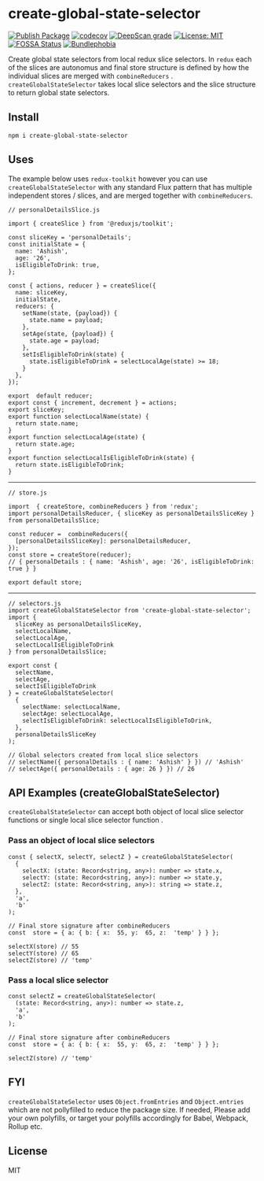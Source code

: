 # create-global-state-selector

[![Publish Package](https://github.com/ashish-r/create-global-state-selector/actions/workflows/release-package.yml/badge.svg?branch=1.0.8)](https://github.com/ashish-r/create-global-state-selector/actions/workflows/release-package.yml)
[![codecov](https://codecov.io/gh/ashish-r/create-global-state-selector/branch/main/graph/badge.svg?token=P2QGFKODY7)](https://codecov.io/gh/ashish-r/create-global-state-selector)
[![DeepScan grade](https://deepscan.io/api/teams/10012/projects/17109/branches/380047/badge/grade.svg)](https://deepscan.io/dashboard#view=project&tid=10012&pid=17109&bid=380047)
[![License: MIT](https://img.shields.io/badge/License-MIT-yellow.svg)](https://github.com/ashish-r/create-global-state-selector/blob/master/LICENSE)
[![FOSSA Status](https://app.fossa.com/api/projects/git%2Bgithub.com%2Fashish-r%2Fcreate-global-state-selector.svg?type=shield)](https://app.fossa.com/projects/git%2Bgithub.com%2Fashish-r%2Fcreate-global-state-selector?ref=badge_shield)
[![Bundlephobia](https://badgen.net/bundlephobia/minzip/create-global-state-selector)](https://bundlephobia.com/result?p=create-global-state-selector)


Create global state selectors from local redux slice selectors.
In `redux` each of the slices are autonomus and final store structure is defined by how the individual slices are merged with `combineReducers` .  `createGlobalStateSelector` takes local slice selectors and the slice structure to return global state selectors.

## Install

    npm i create-global-state-selector

## Uses
The example below uses `redux-toolkit` however you can use `createGlobalStateSelector` with any standard Flux pattern that has multiple independent stores / slices, and are merged together with `combineReducers`.
    
    // personalDetailsSlice.js
    
    import { createSlice } from '@reduxjs/toolkit';
    
    const sliceKey = 'personalDetails';
    const initialState = {
      name: 'Ashish',
      age: '26',
      isEligibleToDrink: true,
    };

    const { actions, reducer } = createSlice({
      name: sliceKey,
      initialState,
      reducers: {
        setName(state, {payload}) {
          state.name = payload;
        },
        setAge(state, {payload}) {
          state.age = payload;
        },
        setIsEligibleToDrink(state) {
          state.isEligibleToDrink = selectLocalAge(state) >= 18;
        }
      },
    });
    
    export  default reducer;
    export const { increment, decrement } = actions;
    export sliceKey;
    export function selectLocalName(state) {
      return state.name;
    } 
    export function selectLocalAge(state) {
      return state.age;
    } 
    export function selectLocalIsEligibleToDrink(state) {
      return state.isEligibleToDrink;
    } 
    
---  
    // store.js
    
    import  { createStore, combineReducers } from 'redux';
    import personalDetailsReducer, { sliceKey as personalDetailsSliceKey } from personalDetailsSlice;
    
    const reducer =  combineReducers({
      [personalDetailsSliceKey]: personalDetailsReducer,
    });
    const store = createStore(reducer); 
    // { personalDetails : { name: 'Ashish', age: '26', isEligibleToDrink: true } }
    
    export default store;

---  
    // selectors.js
    import createGlobalStateSelector from 'create-global-state-selector';
    import { 
      sliceKey as personalDetailsSliceKey, 
      selectLocalName,
      selectLocalAge,
      selectLocalIsEligibleToDrink
    } from personalDetailsSlice;
     
    export const { 
      selectName,
      selectAge,
      selectIsEligibleToDrink
    } = createGlobalStateSelector(
      {
        selectName: selectLocalName,
        selectAge: selectLocalAge,
        selectIsEligibleToDrink: selectLocalIsEligibleToDrink,
      }, 
      personalDetailsSliceKey
    );
    
    // Global selectors created from local slice selectors
    // selectName({ personalDetails : { name: 'Ashish' } }) // 'Ashish'
    // selectAge({ personalDetails : { age: 26 } }) // 26
    
    

 


## API Examples (createGlobalStateSelector)
`createGlobalStateSelector` can accept both object of local slice selector functions or single local slice selector function .

### Pass an object of local slice selectors

    const { selectX, selectY, selectZ } = createGlobalStateSelector(
      {
        selectX: (state: Record<string, any>): number => state.x,
        selectY: (state: Record<string, any>): number => state.y,
        selectZ: (state: Record<string, any>): string => state.z,
      },
      'a',
      'b'
    );

    // Final store signature after combineReducers
    const  store = { a: { b: { x:  55, y:  65, z:  'temp' } } };
    
    selectX(store) // 55
    selectY(store) // 65
    selectZ(store) // 'temp'

### Pass a local slice selector

    const selectZ = createGlobalStateSelector(
      (state: Record<string, any>): number => state.z,
      'a',
      'b'
    );

    // Final store signature after combineReducers
    const  store = { a: { b: { x:  55, y:  65, z:  'temp' } } };
    
    selectZ(store) // 'temp'

## FYI
`createGlobalStateSelector` uses `Object.fromEntries` and `Object.entries` which are not pollyfilled to reduce the package size. If needed, Please add your own polyfills, or target your polyfills accordingly for Babel, Webpack, Rollup etc.


## License

MIT

